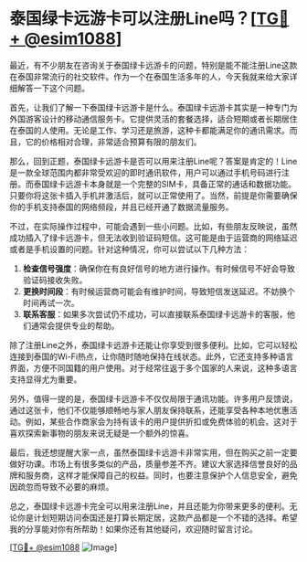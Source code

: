 # 泰国绿卡远游卡可以注册Line吗？[[TG💪+ @esim1088](https://t.me/s/esim1088)]

最近，有不少朋友在咨询关于泰国绿卡远游卡的问题，特别是能不能注册Line这款在泰国非常流行的社交软件。作为一个在泰国生活多年的人，今天我就来给大家详细解答一下这个问题。

首先，让我们了解一下泰国绿卡远游卡是什么。泰国绿卡远游卡其实是一种专门为外国游客设计的移动通信服务卡。它提供灵活的套餐选择，适合短期或者长期居住在泰国的人使用。无论是工作、学习还是旅游，这种卡都能满足你的通讯需求。而且，它的价格相对合理，非常适合预算有限的朋友们。

那么，回到正题，泰国绿卡远游卡是否可以用来注册Line呢？答案是肯定的！Line是一款全球范围内都非常受欢迎的即时通讯软件，用户可以通过手机号码进行注册。而泰国绿卡远游卡本身就是一个完整的SIM卡，具备正常的通话和数据功能。只要你将这张卡插入手机并激活后，就可以正常使用了。当然，前提是你需要确保你的手机支持泰国的网络频段，并且已经开通了数据流量服务。

不过，在实际操作过程中，可能会遇到一些小问题。比如，有些朋友反映说，虽然成功插入了绿卡远游卡，但无法收到验证码短信。这可能是由于运营商的网络延迟或者是手机设置的问题。针对这种情况，你可以尝试以下几种方法：

1. **检查信号强度**：确保你在有良好信号的地方进行操作。有时候信号不好会导致验证码接收失败。
2. **更换时间段**：有时候运营商可能会有维护时间，导致短信发送延迟。不妨换个时间再试一次。
3. **联系客服**：如果多次尝试仍不成功，可以直接联系泰国绿卡远游卡的客服，他们通常会提供专业的帮助。

除了注册Line之外，泰国绿卡远游卡还能让你享受到很多便利。比如，它可以轻松连接到泰国的Wi-Fi热点，让你随时随地保持在线状态。此外，它还支持多种语言界面，方便不同国籍的用户使用。对于经常往返于多个国家的人来说，这种多语言支持显得尤为重要。

另外，值得一提的是，泰国绿卡远游卡不仅仅局限于通讯功能。许多用户反馈说，通过这张卡，他们不仅能够顺畅地与家人朋友保持联系，还能享受各种本地优惠活动。例如，某些合作商家会为持有该卡的用户提供折扣或免费体验的机会。这对于喜欢探索新事物的朋友来说无疑是一个额外的惊喜。

最后，我还想提醒大家一点，虽然泰国绿卡远游卡非常实用，但在购买之前一定要做好功课。市场上有很多类似的产品，质量参差不齐。建议大家选择信誉良好的品牌和服务商，这样才能保障自己的权益。同时，也要注意保护个人信息安全，避免因疏忽而导致不必要的麻烦。

总之，泰国绿卡远游卡完全可以用来注册Line，并且还能为你带来更多的便利。无论你是计划短期访问泰国还是打算长期定居，这款产品都是一个不错的选择。希望我的分享能对你有所帮助！如果你还有其他疑问，欢迎随时留言讨论。

[[TG💪+ @esim1088](https://t.me/s/esim1088) ![Image](https://i.postimg.cc/4NQfJmqS/Snipaste-2025-05-13-00-14-12.png)]